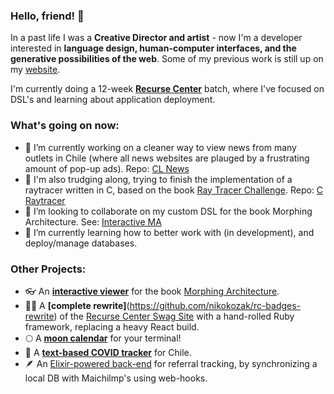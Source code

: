 ### Hello, friend! 👋

In a past life I was a **Creative Director and artist** - now I'm a developer interested in **language design, human-computer interfaces, and the generative possibilities of the web**. Some of my previous work is still up on my [website](https://nkozak.com/).

I'm currently doing a 12-week **[Recurse Center](https://www.recurse.com/)** batch, where I've focused on DSL's and learning about application deployment.

### What's going on now:

- 🔭 I’m currently working on a cleaner way to view news from many outlets in Chile (where all news websites are plauged by a frustrating amount of pop-up ads). Repo: [CL News](https://github.com/nikokozak/cl_news)
- 🤔 I'm also trudging along, trying to finish the implementation of a raytracer written in C, based on the book [Ray Tracer Challenge](https://pragprog.com/titles/jbtracer/the-ray-tracer-challenge/). Repo: [C Raytracer](https://github.com/nikokozak/c-raytracer)
- 👯 I’m looking to collaborate on my custom DSL for the book Morphing Architecture. See: [Interactive MA](https://morphing-architecture.onrender.com/)
- 🌱 I’m currently learning how to better work with (in development), and deploy/manage databases.

### Other Projects:

- 👓 An **[interactive viewer](https://github.com/nikokozak/shapes-for-architects)** for the book [Morphing Architecture](https://www.amazon.com/Morphing-Mathematical-Transformations-Architects-Designers/dp/1780674139/).
- ✍🏻 A **[complete rewrite]**(https://github.com/nikokozak/rc-badges-rewrite) of the [Recurse Center Swag Site](https://swag.recurse.com) with a hand-rolled Ruby framework, replacing a heavy React build.
- 🌕 A **[moon calendar](https://github.com/nikokozak/moon)** for your terminal!
- 🦠 A **[text-based COVID tracker](https://github.com/nikokozak/covidpoem)** for Chile.
- 🪶 An [Elixir-powered back-end](https://github.com/nikokozak/pluma_newsletter_api) for referral tracking, by synchronizing a local DB with Maichilmp's using web-hooks.
